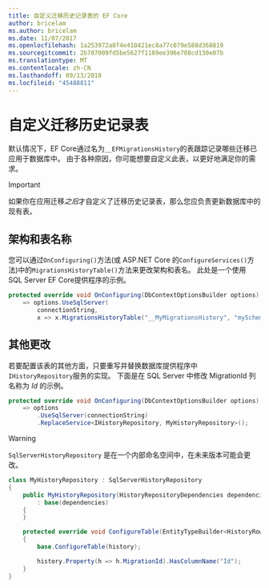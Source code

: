 ```yaml
---
title: 自定义迁移历史记录表的 EF Core
author: bricelam
ms.author: bricelam
ms.date: 11/07/2017
ms.openlocfilehash: 1a253972a8f4e410421ec8a77c079e588d368819
ms.sourcegitcommit: 2b787009fd5be5627f1189ee396e708cd130e07b
ms.translationtype: MT
ms.contentlocale: zh-CN
ms.lasthandoff: 09/13/2018
ms.locfileid: "45488811"
---
```

<a name="custom-migrations-history-table"></a>自定义迁移历史记录表
===============================
默认情况下，EF Core通过名为`__EFMigrationsHistory`的表跟踪记录哪些迁移已应用于数据库中。 由于各种原因，你可能想要自定义此表，以更好地满足你的需求。

> [!IMPORTANT]
> 如果你在应用迁移*之后*才自定义了迁移历史记录表，那么您应负责更新数据库中的现有表。

<a name="schema-and-table-name"></a>架构和表名称
----------------------
您可以通过`OnConfiguring()`方法(或 ASP.NET Core 的`ConfigureServices()`方法)中的`MigrationsHistoryTable()`方法来更改架构和表名。 此处是一个使用 SQL Server EF Core提供程序的示例。

``` csharp
protected override void OnConfiguring(DbContextOptionsBuilder options)
    => options.UseSqlServer(
        connectionString,
        x => x.MigrationsHistoryTable("__MyMigrationsHistory", "mySchema"));
```

<a name="other-changes"></a>其他更改
-------------
若要配置该表的其他方面，只要重写并替换数据库提供程序中`IHistoryRepository`服务的实现。 下面是在 SQL Server 中修改 MigrationId 列名称为 *Id* 的示例。

``` csharp
protected override void OnConfiguring(DbContextOptionsBuilder options)
    => options
        .UseSqlServer(connectionString)
        .ReplaceService<IHistoryRepository, MyHistoryRepository>();
```

> [!WARNING]
> `SqlServerHistoryRepository` 是在一个内部命名空间中，在未来版本可能会更改。

``` csharp
class MyHistoryRepository : SqlServerHistoryRepository
{
    public MyHistoryRepository(HistoryRepositoryDependencies dependencies)
        : base(dependencies)
    {
    }

    protected override void ConfigureTable(EntityTypeBuilder<HistoryRow> history)
    {
        base.ConfigureTable(history);

        history.Property(h => h.MigrationId).HasColumnName("Id");
    }
}
```
